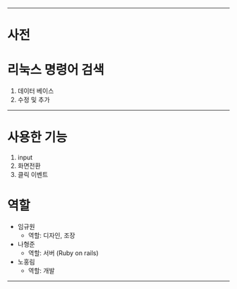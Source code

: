 <hr>

사전
====

# 리눅스 명령어 검색
1. 데이터 베이스
2. 수정 및 추가 

<hr>

# 사용한 기능
1. input
2. 화면전환
3. 클릭 이벤트

# 역할
* 임규원
    * 역할: 디자인, 조장
* 나형준
    * 역할: 서버 (Ruby on rails)
* 노홍림
    * 역할: 개발

<hr>

